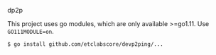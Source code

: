 dp2p


This project uses go modules, which are only available >=go1.11. Use `GO111MODULE=on`.

```
$ go install github.com/etclabscore/devp2ping/...
```
